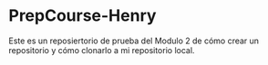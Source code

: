 # PrepCourse-Henry
Este es un reposiertorio de prueba del Modulo 2 de cómo crear un repositorio y cómo clonarlo a mi repositorio local.
